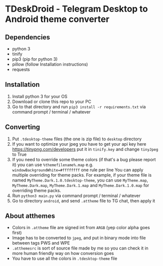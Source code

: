 # TDeskDroid - Telegram Desktop to Android theme converter

## Dependencies
- python 3
- tinify
- pip3 (pip for python 3)
- pillow (follow Installation instructions)
- requests

## Installation
1. Install python 3 for your OS
2. Download or clone this repo to your PC
3. Go to that directory and run `pip3 install -r requirements.txt` via command prompt / terminal / whatever

## Converting
1. Put `.tdesktop-theme` files (the one is zip file) to `desktop` directory
2. If you want to optimize your jpeg you have to get your api key here https://tinypng.com/developers put it in `tinify.key` and change `tinyJpeg` to True
3. If you need to override some theme colors (if that's a bug please report it) you can use `%themefilename%.map` e.g. `windowBackgroundWhite=#ffffffff` one rule per line
   You can apply multiple overriding for theme packs. For example, if your theme file is named `MyTheme.Dark.1.0.tdesktop-theme`, you can use
   `MyTheme.map`, `MyTheme.Dark.map`, `MyTheme.Dark.1.map` and `MyTheme.Dark.1.0.map` for overriding theme packs.
4. Run `python3 main.py` via command prompt / terminal / whatever
5. Go to directory `android`, and send `.attheme` file to TG chat, then apply it

## About atthemes
- Colors in `.attheme` file are signed int from `ARGB` (yep color alpha goes first)
- Image has to be converted to `jpeg`, and put in binary mode into file between tags PWS and WPE
- `.atthemesrc` is sort of source file made by me so you can check it in more human friendly way on how conversion goes
- You have to use all the colors in `.tdesktop-theme` file
